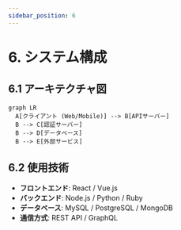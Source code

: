 ```yaml
---
sidebar_position: 6
---
```


# 6. システム構成

## 6.1 アーキテクチャ図

```mermaid
graph LR
  A[クライアント (Web/Mobile)] --> B[APIサーバー]
  B --> C[認証サーバー]
  B --> D[データベース]
  B --> E[外部サービス]
```

## 6.2 使用技術
- **フロントエンド**: React / Vue.js  
- **バックエンド**: Node.js / Python / Ruby  
- **データベース**: MySQL / PostgreSQL / MongoDB  
- **通信方式**: REST API / GraphQL